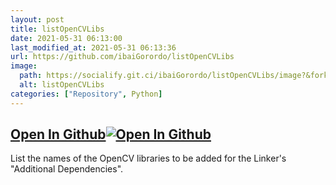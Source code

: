 ```yaml
---
layout: post
title: listOpenCVLibs
date: 2021-05-31 06:13:00 
last_modified_at: 2021-05-31 06:13:36 
url: https://github.com/ibaiGorordo/listOpenCVLibs
image:
  path: https://socialify.git.ci/ibaiGorordo/listOpenCVLibs/image?&forks=1&issues=1&language=1&name=1&owner=1&stargazers=1&theme=Light
  alt: listOpenCVLibs
categories: ["Repository", Python]
---
```


## [Open In Github](https://github.com/ibaiGorordo/listOpenCVLibs)[![Open In Github](https://icons-for-free.com/download-icon-part+1+github-1320568339880199515_0.svg)](https://github.com/ibaiGorordo/listOpenCVLibs)

List the names of the OpenCV libraries to be added for the Linker's "Additional Dependencies".
